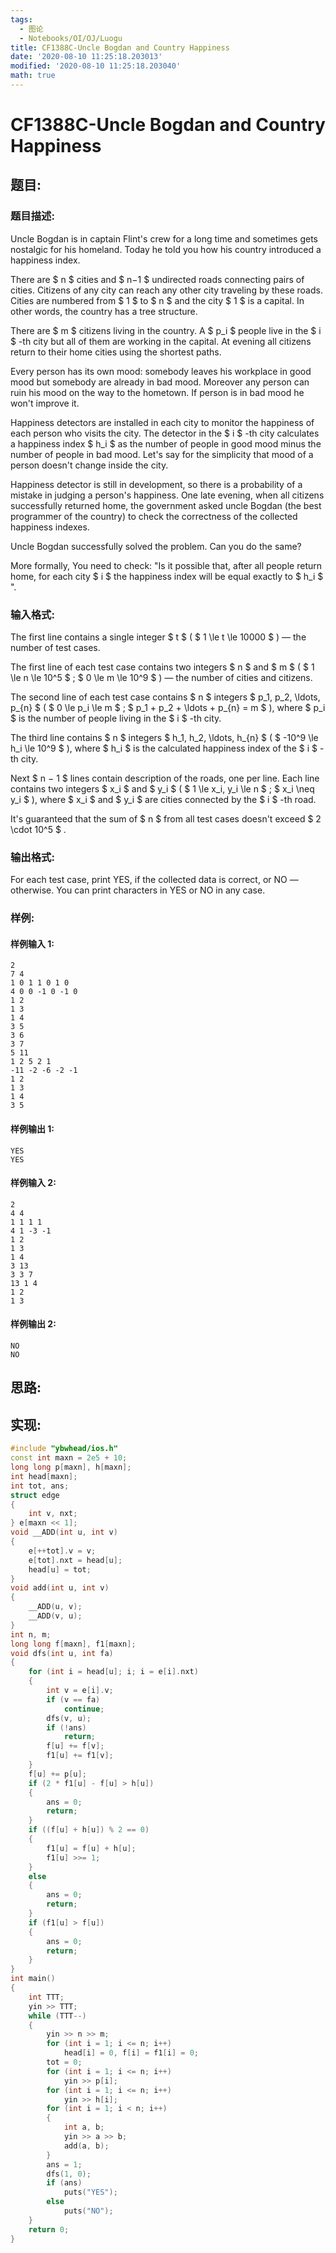 ```yaml
---
tags:
  - 图论
  - Notebooks/OI/OJ/Luogu
title: CF1388C-Uncle Bogdan and Country Happiness
date: '2020-08-10 11:25:18.203013'
modified: '2020-08-10 11:25:18.203040'
math: true
---
```


# CF1388C-Uncle Bogdan and Country Happiness

## 题目:

### 题目描述:

Uncle Bogdan is in captain Flint's crew for a long time and sometimes gets nostalgic for his homeland. Today he told you how his country introduced a happiness index.

There are $ n $ cities and $ n−1 $ undirected roads connecting pairs of cities. Citizens of any city can reach any other city traveling by these roads. Cities are numbered from $ 1 $ to $ n $ and the city $ 1 $ is a capital. In other words, the country has a tree structure.

There are $ m $ citizens living in the country. A $ p_i $ people live in the $ i $ -th city but all of them are working in the capital. At evening all citizens return to their home cities using the shortest paths.

Every person has its own mood: somebody leaves his workplace in good mood but somebody are already in bad mood. Moreover any person can ruin his mood on the way to the hometown. If person is in bad mood he won't improve it.

Happiness detectors are installed in each city to monitor the happiness of each person who visits the city. The detector in the $ i $ -th city calculates a happiness index $ h_i $ as the number of people in good mood minus the number of people in bad mood. Let's say for the simplicity that mood of a person doesn't change inside the city.

Happiness detector is still in development, so there is a probability of a mistake in judging a person's happiness. One late evening, when all citizens successfully returned home, the government asked uncle Bogdan (the best programmer of the country) to check the correctness of the collected happiness indexes.

Uncle Bogdan successfully solved the problem. Can you do the same?

More formally, You need to check: "Is it possible that, after all people return home, for each city $ i $ the happiness index will be equal exactly to $ h_i $ ".

### 输入格式:

The first line contains a single integer $ t $ ( $ 1 \le t \le       10000 $ ) — the number of test cases.

The first line of each test case contains two integers $ n $ and $ m $ ( $ 1 \le n \le 10^5 $ ; $ 0 \le m \le 10^9 $ ) — the number of cities and citizens.

The second line of each test case contains $ n $ integers $ p_1, p_2, \ldots, p_{n} $ ( $ 0 \le p_i \le m $ ; $ p_1 + p_2       + \ldots + p_{n} = m $ ), where $ p_i $ is the number of people living in the $ i $ -th city.

The third line contains $ n $ integers $ h_1, h_2, \ldots,       h_{n} $ ( $ -10^9 \le h_i \le 10^9 $ ), where $ h_i $ is the calculated happiness index of the $ i $ -th city.

Next $ n − 1 $ lines contain description of the roads, one per line. Each line contains two integers $ x_i $ and $ y_i $ ( $ 1 \le x_i, y_i \le n $ ; $ x_i \neq y_i $ ), where $ x_i $ and $ y_i $ are cities connected by the $ i $ -th road.

It's guaranteed that the sum of $ n $ from all test cases doesn't exceed $ 2 \cdot 10^5 $ .

### 输出格式:

For each test case, print YES, if the collected data is correct, or NO — otherwise. You can print characters in YES or NO in any case.

### 样例:

#### 样例输入 1:

```
2
7 4
1 0 1 1 0 1 0
4 0 0 -1 0 -1 0
1 2
1 3
1 4
3 5
3 6
3 7
5 11
1 2 5 2 1
-11 -2 -6 -2 -1
1 2
1 3
1 4
3 5
```

#### 样例输出 1:

```
YES
YES
```

#### 样例输入 2:

```
2
4 4
1 1 1 1
4 1 -3 -1
1 2
1 3
1 4
3 13
3 3 7
13 1 4
1 2
1 3
```

#### 样例输出 2:

```
NO
NO
```

## 思路:

## 实现:

```cpp
#include "ybwhead/ios.h"
const int maxn = 2e5 + 10;
long long p[maxn], h[maxn];
int head[maxn];
int tot, ans;
struct edge
{
    int v, nxt;
} e[maxn << 1];
void __ADD(int u, int v)
{
    e[++tot].v = v;
    e[tot].nxt = head[u];
    head[u] = tot;
}
void add(int u, int v)
{
    __ADD(u, v);
    __ADD(v, u);
}
int n, m;
long long f[maxn], f1[maxn];
void dfs(int u, int fa)
{
    for (int i = head[u]; i; i = e[i].nxt)
    {
        int v = e[i].v;
        if (v == fa)
            continue;
        dfs(v, u);
        if (!ans)
            return;
        f[u] += f[v];
        f1[u] += f1[v];
    }
    f[u] += p[u];
    if (2 * f1[u] - f[u] > h[u])
    {
        ans = 0;
        return;
    }
    if ((f[u] + h[u]) % 2 == 0)
    {
        f1[u] = f[u] + h[u];
        f1[u] >>= 1;
    }
    else
    {
        ans = 0;
        return;
    }
    if (f1[u] > f[u])
    {
        ans = 0;
        return;
    }
}
int main()
{
    int TTT;
    yin >> TTT;
    while (TTT--)
    {
        yin >> n >> m;
        for (int i = 1; i <= n; i++)
            head[i] = 0, f[i] = f1[i] = 0;
        tot = 0;
        for (int i = 1; i <= n; i++)
            yin >> p[i];
        for (int i = 1; i <= n; i++)
            yin >> h[i];
        for (int i = 1; i < n; i++)
        {
            int a, b;
            yin >> a >> b;
            add(a, b);
        }
        ans = 1;
        dfs(1, 0);
        if (ans)
            puts("YES");
        else
            puts("NO");
    }
    return 0;
}

```

